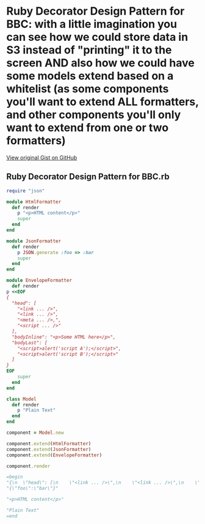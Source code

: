 # Ruby Decorator Design Pattern for BBC: with a little imagination you can see how we could store data in S3 instead of "printing" it to the screen AND also how we could have some models extend based on a whitelist (as some components you'll want to extend ALL formatters, and other components you'll only want to extend from one or two formatters)

[View original Gist on GitHub](https://gist.github.com/Integralist/e785c93566f96e1fcaf4)

## Ruby Decorator Design Pattern for BBC.rb

```ruby
require "json"

module HtmlFormatter
  def render
    p "<p>HTML content</p>"
    super
  end
end

module JsonFormatter
  def render
    p JSON.generate :foo => :bar
    super
  end
end

module EnvelopeFormatter
  def render
p <<EOF
{
  "head": [
    "<link ... />",
    "<link ... />",
    "<meta ... />,",
    "<script ... />"
  ],
  "bodyInline": "<p>Some HTML here</p>",
  "bodyLast": [
    "<script>alert('script A');</script>",
    "<script>alert('script B');</script>"
  ]
}
EOF
    super
  end
end

class Model
  def render
    p "Plain Text"
  end
end

component = Model.new

component.extend(HtmlFormatter)
component.extend(JsonFormatter)
component.extend(EnvelopeFormatter)

component.render

=begin
"{\n  \"head\": [\n    \"<link ... />\",\n    \"<link ... />\",\n    \"<meta ... />,\",\n    \"<script ... />\"\n  ],\n  \"bodyInline\": \"<p>Some HTML here</p>\",\n  \"bodyLast\": [\n    \"<script>alert('script A');</script>\",\n    \"<script>alert('script B');</script>\"\n  ]\n}\n"
"{\"foo\":\"bar\"}"

"<p>HTML content</p>"

"Plain Text"
=end
```

